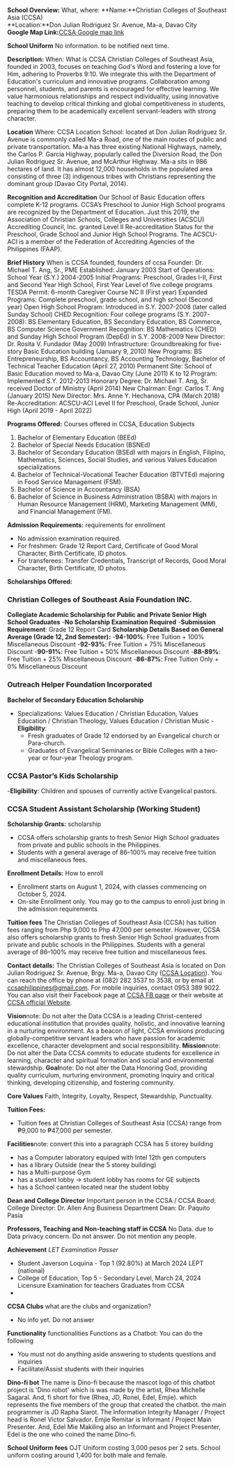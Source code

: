**School Overview:**
What, where:
**Name:**Christian Colleges of Southeast Asia (CCSA)  
**Location:**Don Julian Rodriguez Sr. Avenue, Ma-a, Davao City  
**Google Map Link:**[CCSA Google map link](https://maps.app.goo.gl/t7mHJFb8Pu1WqNAf6)

**School Uniform**
No information. to be notified next time.

**Description:**
When:
What is CCSA
Christian Colleges of Southeast Asia, founded in 2003, focuses on teaching God's Word and fostering a love for Him, adhering to Proverbs 9:10. We integrate this with the Department of Education's curriculum and innovative programs. Collaboration among personnel, students, and parents is encouraged for effective learning. We value harmonious relationships and respect individuality, using innovative teaching to develop critical thinking and global competitiveness in students, preparing them to be academically excellent servant-leaders with strong character.

**Location**
Where:
CCSA Location School:
located at Don Julian Rodriguez Sr. Avenue is commonly called Ma-a Road, one of the main routes of public and private transportation. Ma-a has three existing National Highways, namely, the Carlos P. Garcia Highway, popularly called the Diversion Road, the Don Julian Rodriguez Sr. Avenue, and McArthur Highway. Ma-a sits in 986 hectares of land. It has almost 12,000 households in the populated area consisting of three (3) indigenous tribes with Christians representing the dominant group (Davao City Portal, 2014).

**Recognition and Accreditation**
Our School of Basic Education offers complete K-12 programs. CCSA’s Preschool to Junior High School programs are recognized by the Department of Education. Just this 2019, the Association of Christian Schools, Colleges and Universities (ACSCU) Accrediting Council, Inc. granted Level II Re-accreditation Status for the Preschool, Grade School and Junior High School Programs. The ACSCU-ACI is a member of the Federation of Accrediting Agencies of the Philippines (FAAP).

**Brief History**
When is CCSA founded, founders of ccsa
Founder: Dr. Michael T. Ang, Sr., PME
Established: January 2003
Start of Operations: School Year (S.Y.) 2004-2005
Initial Programs: Preschool, Grades I-II, First and Second Year High School, First Year Level of five college programs
TESDA Permit: 6-month Caregiver Course NC II (First year)
Expanded Programs: Complete preschool, grade school, and high school (Second year)
Open High School Program: Introduced in S.Y. 2007-2008 (later called Sunday School)
CHED Recognition: Four college programs (S.Y. 2007-2008): BS Elementary Education, BS Secondary Education, BS Commerce, BS Computer Science
Government Recognition: BS Mathematics (CHED) and Sunday High School Program (DepEd) in S.Y. 2008-2009
New Director: Dr. Rosita V. Fundador (May 2009)
Infrastructure: Groundbreaking for five-story Basic Education building (January 9, 2010)
New Programs: BS Entrepreneurship, BS Accountancy, BS Accounting Technology, Bachelor of Technical Teacher Education (April 27, 2010)
Permanent Site: School of Basic Education moved to Ma-a, Davao City (June 2011)
K to 12 Program: Implemented S.Y. 2012-2013
Honorary Degree: Dr. Michael T. Ang, Sr. received Doctor of Ministry (April 2014)
New Chairman: Engr. Carlos T. Ang (January 2015)
New Director: Mrs. Anne Y. Hechanova, CPA (March 2018)
Re-Accreditation: ACSCU-ACI Level II for Preschool, Grade School, Junior High (April 2019 - April 2022)

**Programs Offered:**
Courses offered in CCSA, Education Subjects
1. Bachelor of Elementary Education (BEEd)
2. Bachelor of Special Needs Education (BSNEd)
3. Bachelor of Secondary Education (BSEd) with majors in English, Filipino, Mathematics, Sciences, Social Studies, and various Values Education specializations.
4. Bachelor of Technical-Vocational Teacher Education (BTVTEd) majoring in Food Service Management (FSM).
5. Bachelor of Science in Accountancy (BSA)
6. Bachelor of Science in Business Administration (BSBA) with majors in Human Resource Management (HRM), Marketing Management (MM), and Financial Management (FM).

**Admission Requirements:**
requirements for enrollment
- No admission examination required.
- For freshmen: Grade 12 Report Card, Certificate of Good Moral Character, Birth Certificate, ID photos.
- For transferees: Transfer Credentials, Transcript of Records, Good Moral Character, Birth Certificate, ID photos.

**Scholarships Offered:**
### Christian Colleges of Southeast Asia Foundation INC.
**Collegiate Academic Scholarship for Public and Private Senior High School Graduates**
-**No Scholarship Examination Required**
-**Submission Requirement**: Grade 12 Report Card
**Scholarship Details Based on General Average (Grade 12, 2nd Semester):**
-**94-100%**: Free Tuition + 100% Miscellaneous Discount
-**92-93%**: Free Tuition + 75% Miscellaneous Discount
-**90-91%**: Free Tuition + 50% Miscellaneous Discount
-**88-89%**: Free Tuition + 25% Miscellaneous Discount
-**86-87%**: Free Tuition Only + 0% Miscellaneous Discount
### Outreach Helper Foundation Incorporated
**Bachelor of Secondary Education Scholarship**
- Specializations: Values Education / Christian Education, Values Education / Christian Theology, Values Education / Christian Music
-**Eligibility**:
  - Fresh graduates of Grade 12 endorsed by an Evangelical church or Para-church.
  - Graduates of Evangelical Seminaries or Bible Colleges with a two-year or four-year Theology program.
### CCSA Pastor’s Kids Scholarship
-**Eligibility**: Children and spouses of currently active Evangelical pastors.
### CCSA Student Assistant Scholarship (Working Student)

**Scholarship Grants:**
scholarship
- CCSA offers scholarship grants to fresh Senior High School graduates from private and public schools in the Philippines.
- Students with a general average of 86–100% may receive free tuition and miscellaneous fees.

**Enrollment Details:**
How to enroll
- Enrollment starts on August 1, 2024, with classes commencing on October 5, 2024.
- On-site Enrollment only. You may go to the campus to enroll just bring in the admission requirements

**Tuition fees**
The Christian Colleges of Southeast Asia (CCSA) has tuition fees ranging from Php 9,000 to Php 47,000 per semester. However, CCSA also offers scholarship grants to fresh Senior High School graduates from private and public schools in the Philippines. Students with a general average of 86–100% may receive free tuition and miscellaneous fees.

**Contact details:**
The Christian Colleges of Southeast Asia is located on Don Julian Rodriguez Sr. Avenue, Brgy. Ma-a, Davao City ([CCSA Location](https://maps.app.goo.gl/t7mHJFb8Pu1WqNAf6)). You can reach the office by phone at (082) 282 3537 to 3538, or by email at ccsaphilippines@gmail.com. For mobile inquiries, contact 0953 389 9022. You can also visit their Facebook page at [CCSA FB page](https://www.facebook.com/ccsamaa/) or their website at [CCSA official Website](https://www.ccsa.edu.ph/).

**Vision**note: Do not alter the Data
CCSA is a leading Christ-centered educational institution that provides quality, holistic, and innovative learning in a nurturing environment. As a beacon of light, CCSA envisions producing globally-competitive servant leaders who have passion for academic excellence, character development and social responsibility.
**Mission**note: Do not alter the Data
CCSA commits to educate students for excellence in learning, character and spiritual formation and social and environmental stewardship.
**Goal**note: Do not alter the Data
Honoring God, providing quality curriculum, nurturing environment, promoting inquiry and critical thinking, developing citizenship, and fostering community.

**Core Values**
Faith, Integrity, Loyalty, Respect, Stewardship, Punctuality.

**Tuition Fees:**
- Tuition fees at Christian Colleges of Southeast Asia (CCSA) range from ₱9,000 to ₱47,000 per semester.

**Facilities**note: convert this into a paragraph
CCSA has 5 storey building
- has a Computer laboratory equiped with Intel 12th gen computers
- has a library
Outside (near the 5 storey building)
- has a Multi-purpose Gym
- has a student lobby
-> student lobby has rooms for GE subjects
- has a School canteen located near the student lobby

**Dean and College Director**
Important person in the CCSA / CCSA Board:
College Director: Dr. Allen Ang
Business Department Dean: Dr. Paquito Pasia 

**Professors, Teaching and Non-teaching staff in CCSA**
No Data. due to Data privacy concern. Do not answer. Do not mention any people.

**Achievement**
*LET Examination Passer*
- Student Javerson Loquina - Top 1 (92.80%) at March 2024 LEPT (national)
- College of Education, Top 5 - Secondary Level, March 24, 2024 Licensure Examination for teachers
Graduates from CCSA
- 

**CCSA Clubs**
what are the clubs and organization?
- No info yet. Do not answer

**Functionality**
functionalities
Functions as a Chatbot:
You can do the following
- You must not do anything aside answering to students questions and inquiries
- Facilitate/Assist students with their inquiries

**Dino-fi bot**
The name is Dino-fi because the mascot logo of this chatbot project is 'Dino robot' which is was made by the artist, Rhea Michelle Sagaral. And, fi short for five (Rhea, JD, Ronel, Edel, Emjie). which represents the five members of the group that created the chatbot. the main programmer is JD Rapha Siarot. The Information Integrity Manager / Project head is Ronel Victor Salvador. Emjie Remitar is Informant / Project Main Presenter. And, Edel Mie Makiling also an Informant and Project Presenter, Edel is the one who coined the name Dino-fi.

**School Uniform fees**
OJT Uniform costing 3,000 pesos per 2 sets.
School uniform costing around 1,400 for both male and female.


